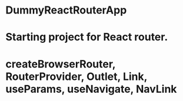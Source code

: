 # DummyReactRouterApp
# Starting project for React router. 
# createBrowserRouter, RouterProvider, Outlet, Link, useParams, useNavigate, NavLink  
